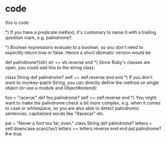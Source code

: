 # code
this is code


*) If you have a predicate method, it's customary to name it with a trailing question mark, e.g. palindrome?.

*) Boolean expressions evaluate to a boolean, so you don't need to explicitly return true or false. Hence a short idiomatic version would be

def palindrome?(str)
  str == str.reverse
end
*) Since Ruby's classes are open, you could add this to the string class:

class String
  def palindrome?
    self == self.reverse
  end
end
*) If you don't want to monkey-patch String, you can directly define the method on single object (or use a module and Object#extend):

foo = "racecar"
def foo.palindrome?
  self == self.reverse
end
*) You might want to make the palindrome check a bit more complex, e.g. when it comes to case or whitespace, so you are also able to detect palindromic sentences, capitalized words like "Racecar" etc.

pal = "Never a foot too far, even."
class String
  def palindrome?
    letters = self.downcase.scan(/\w/)
    letters == letters.reverse
  end
end
pal.palindrome? #=> true
